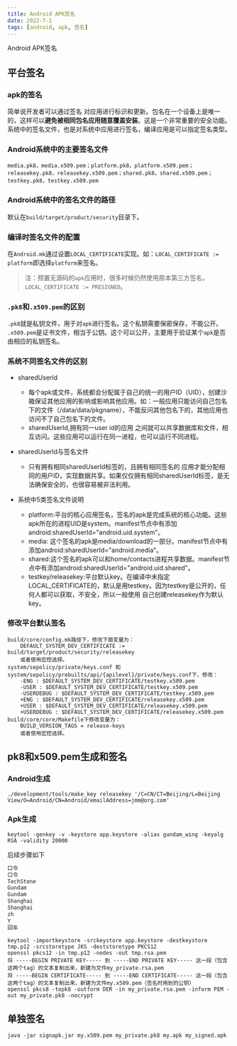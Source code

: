 ```yaml
---
title: Android APK签名
date: 2022-7-1
tags: [android, apk, 签名]
---
```


Android APK签名

<!--more-->

## 平台签名

### apk的签名

简单说开发者可以通过签名 对应用进行标识和更新。包名在一个设备上是唯一的，这样可以**避免被相同包名应用随意覆盖安装**。这是一个非常重要的安全功能。系统中的签名文件，也是对系统中应用进行签名，编译应用是可以指定签名类型。

### Android系统中的主要签名文件
`media.pk8，media.x509.pem；platform.pk8，platform.x509.pem；releasekey.pk8，releasekey.x509.pem；shared.pk8，shared.x509.pem；testkey.pk8，testkey.x509.pem`

### Android系统中的签名文件的路径
默认在`build/target/product/security`目录下。

### 编译时签名文件的配置
在`Android.mk`通过设置`LOCAL_CERTIFICATE`实现。如：`LOCAL_CERTIFICATE := platform`即选择`platform`来签名。

> 注：预置无源码的`apk`应用时，很多时候仍然使用原本第三方签名，`LOCAL_CERTIFICATE := PRESIGNED`。

### `.pk8`和`.x509.pem`的区别

`.pk8`就是私钥文件，用于对`apk`进行签名。这个私钥需要保密保存，不能公开。
`.x509.pem`是证书文件，相当于公钥。这个可以公开，主要用于验证某个`apk`是否由相应的私钥签名。

### 系统不同签名文件的区别
- sharedUserId
    - 每个apk或文件，系统都会分配属于自己的统一的用户ID（UID），创建沙箱保证其他应用的影响或影响其他应用。如：一般应用只能访问自己包名下的文件（/data/data/pkgname），不能反问其他包名下的，其他应用也访问不了自己包名下的文件。
    - sharedUserId,拥有同一user id的应用 之间就可以共享数据库和文件，相互访问。这些应用可以运行在同一进程，也可以运行不同进程。

- sharedUserId与签名文件
    - 只有拥有相同sharedUserId标签的，且拥有相同签名的 应用才能分配相同的用户ID，实现数据共享。如果仅仅拥有相同sharedUserId标签，是无法确保安全的，也很容易被非法利用。

- 系统中5类签名文件说明
    - platform:平台的核心应用签名，签名的apk是完成系统的核心功能。这些apk所在的进程UID是system。manifest节点中有添加android:sharedUserId="android.uid.system"。
    - media: 这个签名的apk是media/download的一部分。manifest节点中有添加android:sharedUserId="android.media"。
    - shared:这个签名的apk可以和home/contacts进程共享数据。manifest节点中有添加android:sharedUserId="android.uid.shared"。
    - testkey/releasekey:平台默认key。在编译中未指定LOCAL_CERTIFICATE的，默认是用testkey。因为testkey是公开的，任何人都可以获取，不安全，所以一般使用 自己创建releasekey作为默认key。

### 修改平台默认签名

```
build/core/config.mk路径下，修改下面变量为：
    DEFAULT_SYSTEM_DEV_CERTIFICATE := build/target/product/security/releasekey
    或者使用宏控选择。
system/sepolicy/private/keys.conf 和 system/sepolicy/prebuilts/api/{apilevel}/private/keys.conf下，修改：
    -ENG : $DEFAULT_SYSTEM_DEV_CERTIFICATE/testkey.x509.pem
    -USER : $DEFAULT_SYSTEM_DEV_CERTIFICATE/testkey.x509.pem
    -USERDEBUG : $DEFAULT_SYSTEM_DEV_CERTIFICATE/testkey.x509.pem
    +ENG : $DEFAULT_SYSTEM_DEV_CERTIFICATE/releasekey.x509.pem
    +USER : $DEFAULT_SYSTEM_DEV_CERTIFICATE/releasekey.x509.pem
    +USERDEBUG : $DEFAULT_SYSTEM_DEV_CERTIFICATE/releasekey.x509.pem
build/core/core/Makefile下修改变量为：
    BUILD_VERSION_TAGS = release-keys
    或者使用宏控选择。
```


## pk8和x509.pem生成和签名

### Android生成
`./development/tools/make_key releasekey '/C=CN/CT=Beijing/L=Beijing View/O=Android/CN=Android/emailAddress=jmm@org.com'`

### Apk生成
`keytool -genkey -v -keystore app.keystore -alias gundam_wing -keyalg RSA -validity 20000`

后续步骤如下
```bash
口令
口令
TechStone
Gundam
Gundam
Shanghai
Shanghai
zh
Y
回车
```
```
keytool -importkeystore -srckeystore app.keystore -destkeystore tmp.p12 -srcstoretype JKS -deststoretype PKCS12
openssl pkcs12 -in tmp.p12 -nodes -out tmp.rsa.pem
将 -----BEGIN PRIVATE KEY----- 到 -----END PRIVATE KEY----- 这一段（包含这两个tag）的文本复制出来，新建为文件my_private.rsa.pem
将 -----BEGIN CERTIFICATE----- 到 -----END CERTIFICATE----- 这一段（包含这两个tag）的文本复制出来，新建为文件my.x509.pem（签名时用到的公钥）
openssl pkcs8 -topk8 -outform DER -in my_private.rsa.pem -inform PEM -out my_private.pk8 -nocrypt
```

## 单独签名
`java -jar signapk.jar my.x509.pem my_private.pk8 my.apk my_signed.apk`
